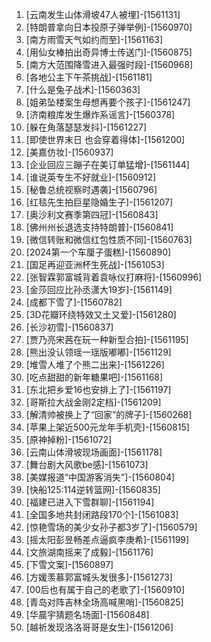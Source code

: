 
1. [云南发生山体滑坡47人被埋]-[1561131]
1. [特朗普拿向日本投原子弹举例]-[1560970]
1. [南方雨雪天气如约而至]-[1561163]
1. [用仙女棒拍出奇异博士传送门]-[1560875]
1. [南方大范围降雪进入最强时段]-[1560968]
1. [各地公主下午茶挑战]-[1561181]
1. [什么是兔子战术]-[1560363]
1. [姐弟坠楼案生母想再要个孩子]-[1561247]
1. [济南粮库发生爆炸系谣言]-[1560378]
1. [躲在角落瑟瑟发抖]-[1561227]
1. [即使世界末日 也会穿着得体]-[1561200]
1. [美嘉仿妆]-[1560937]
1. [企业回应三蹦子在美订单猛增]-[1561144]
1. [谁说英专生不好就业]-[1560912]
1. [秘鲁总统视察时遇袭]-[1560796]
1. [红毯先生拍巨星隐婚生子]-[1561207]
1. [奥沙利文赛季第四冠]-[1560843]
1. [佛州州长退选支持特朗普]-[1560841]
1. [微信转账和微信红包性质不同]-[1560763]
1. [2024第一个车厘子蛋糕]-[1560890]
1. [国足再迎亚洲杯生死战]-[1561053]
1. [张智霖郭富城背着袁咏仪打麻将]-[1560996]
1. [金莎回应比孙丞潇大19岁]-[1561149]
1. [成都下雪了]-[1560782]
1. [3D花瓣环绕特效又土又爱]-[1561280]
1. [长沙初雪]-[1560837]
1. [贾乃亮宋茜在玩一种新型合拍]-[1561195]
1. [熊出没认领瑶一瑶版嘟嘟]-[1561129]
1. [堆雪人堆了个熊二出来]-[1561226]
1. [吃点甜甜的新年糖果吧]-[1561168]
1. [东北把乡爱16也安排上了]-[1561197]
1. [哥斯拉大战金刚2定档]-[1561209]
1. [解清帅被换上了“回家”的牌子]-[1560268]
1. [苹果上架近500元龙年手机壳]-[1560815]
1. [原神掉粉]-[1561072]
1. [云南山体滑坡现场画面]-[1561178]
1. [舞台剧大风歌be感]-[1561073]
1. [美媒报道“中国游客消失”]-[1560804]
1. [快船125:114逆转篮网]-[1560835]
1. [福建已进入下雪群聊]-[1561194]
1. [全国多地共封闭路段170个]-[1561083]
1. [惊艳雪场的美少女孙子都3岁了]-[1560579]
1. [摇太阳彭昱畅差点逼疯李庚希]-[1561199]
1. [文旅湖南摇来了成毅]-[1561176]
1. [下雪文案]-[1560897]
1. [方媛羡慕郭富城头发很多]-[1561273]
1. [00后也有属于自己的老歌了]-[1560910]
1. [青岛对阵吉林全场高喊黑哨]-[1560825]
1. [华晨宇猜题名场面]-[1560848]
1. [越祈发现洛洛哥哥是女生]-[1561206]